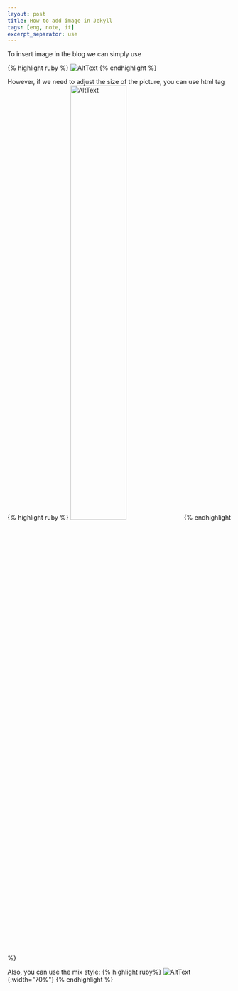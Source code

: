 ```yaml
---
layout: post
title: How to add image in Jekyll
tags: [eng, note, it]
excerpt_separator: use
---
```


To insert image in the blog we can simply use

{% highlight ruby %}
![AltText](/path/to/img.jpg)
{% endhighlight %}

However, if we need to adjust the size of the picture, you can use html tag
{% highlight ruby %}
<img src="/assets/img/test.jpg" width="50%" alt="AltText" />
{% endhighlight %}

Also, you can use the mix style:
{% highlight ruby%}
![AltText](/assets/img/test.jpg){:width="70%"}
{% endhighlight %}
